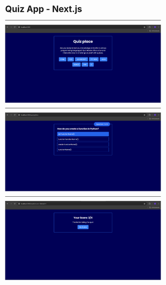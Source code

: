 # Quiz App - Next.js

---

<img src="./images/home.png" />

---

<img src="./images/quiz.png" />

---

<img src="./images/results.png" />


